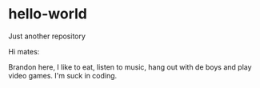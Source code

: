# hello-world
Just another repository

Hi mates:

Brandon here, I like to eat, listen to music, hang out with de boys and play video games.
I'm suck in coding.
